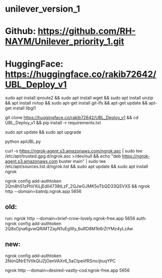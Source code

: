 # unilever_version_1
# Github: https://github.com/RH-NAYM/Unilever_priority_1.git
# HuggingFace: https://huggingface.co/rakib72642/UBL_Deploy_v1

sudo apt install iproute2 && sudo apt install wget && sudo apt install unzip && apt install nvtop && sudo apt-get install git-lfs && apt-get update && apt-get install libgl1

git clone https://huggingface.co/rakib72642/UBL_Deploy_v1 && cd UBL_Deploy_v1 && pip install -r requirements.txt

sudo apt update && sudo apt upgrade

python apiUBL.py


curl -s https://ngrok-agent.s3.amazonaws.com/ngrok.asc | sudo tee /etc/apt/trusted.gpg.d/ngrok.asc >/dev/null && echo "deb https://ngrok-agent.s3.amazonaws.com buster main" | sudo tee /etc/apt/sources.list.d/ngrok.list && sudo apt update && sudo apt install ngrok

ngrok config add-authtoken 2Qm8hS1zPhVXiLjEdlI4738tLzF_2QJwGJMK5oTbQD33QSVXS && ngrok http --domain=batnlp.ngrok.app 5656

old:
----
run: ngrok http --domain=brief-crow-lovely.ngrok-free.app 5656
auth: ngrok config add-authtoken 2Q8xOjna6gvwQRiMTZayN1uEgWy_6uRD8M1b6rZtYMz4yLzAw


new:
-----
ngrok config add-authtoken 2NiinQNrE1VtIkQIJZjOenVAXr6_5aCtpeiifRSmcijtuqYPC

ngrok http --domain=desired-vastly-cod.ngrok-free.app 5656